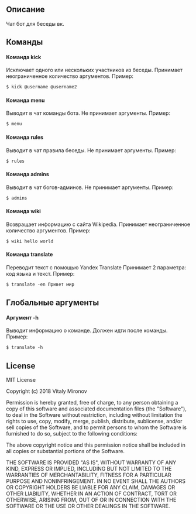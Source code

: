 ## Описание
Чат бот для беседы вк.

## Команды

#### Команда kick
Исключает одного или нескольких участников из беседы.
Принимает неограниченное количество аргументов.
Пример:
```html
$ kick @username @username2
```
#### Команда menu
Выводит в чат команды бота.
Не принимает аргументы.
Пример:
```html
$ menu
```
#### Команда rules
Выводит в чат правила беседы.
Не принимает аргументы.
Пример:
```html
$ rules
```
#### Команда admins
Выводит в чат богов-админов.
Не принимает аргументы.
Пример:
```html
$ admins
```
#### Команда wiki
Возвращает информацию с сайта Wikipedia.
Принимает неограниченное количество аргументов.
Пример:
```html
$ wiki hello world
```
#### Команда translate
Переводит текст с помощью Yandex Translate
Принимает 2 параметра: код языка и текст.
Пример:
```html
$ translate -en Привет мир
```

## Глобальные аргументы

#### Аргумент -h
Выводит информацию о команде.
Должен идти после команды.
Пример:
```html
$ translate -h
```
## License

MIT License

Copyright (c) 2018 Vitaly Mironov

Permission is hereby granted, free of charge, to any person obtaining a copy
of this software and associated documentation files (the "Software"), to deal
in the Software without restriction, including without limitation the rights
to use, copy, modify, merge, publish, distribute, sublicense, and/or sell
copies of the Software, and to permit persons to whom the Software is
furnished to do so, subject to the following conditions:

The above copyright notice and this permission notice shall be included in all
copies or substantial portions of the Software.

THE SOFTWARE IS PROVIDED "AS IS", WITHOUT WARRANTY OF ANY KIND, EXPRESS OR
IMPLIED, INCLUDING BUT NOT LIMITED TO THE WARRANTIES OF MERCHANTABILITY,
FITNESS FOR A PARTICULAR PURPOSE AND NONINFRINGEMENT. IN NO EVENT SHALL THE
AUTHORS OR COPYRIGHT HOLDERS BE LIABLE FOR ANY CLAIM, DAMAGES OR OTHER
LIABILITY, WHETHER IN AN ACTION OF CONTRACT, TORT OR OTHERWISE, ARISING FROM,
OUT OF OR IN CONNECTION WITH THE SOFTWARE OR THE USE OR OTHER DEALINGS IN THE
SOFTWARE.
